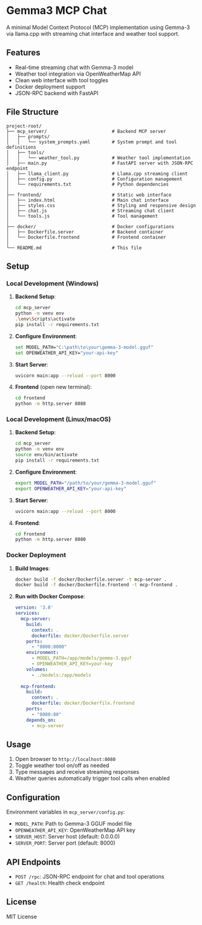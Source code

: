 # Gemma3 MCP Chat

A minimal Model Context Protocol (MCP) implementation using Gemma-3 via llama.cpp with streaming chat interface and weather tool support.

## Features

- Real-time streaming chat with Gemma-3 model
- Weather tool integration via OpenWeatherMap API
- Clean web interface with tool toggles
- Docker deployment support
- JSON-RPC backend with FastAPI

## File Structure

```
project-root/
├── mcp_server/                        # Backend MCP server
│   ├── prompts/
│   │   └── system_prompts.yaml        # System prompt and tool definitions
│   ├── tools/
│   │   └── weather_tool.py            # Weather tool implementation
│   ├── main.py                        # FastAPI server with JSON-RPC endpoint
│   ├── llama_client.py                # Llama.cpp streaming client
│   ├── config.py                      # Configuration management
│   └── requirements.txt               # Python dependencies
│
├── frontend/                          # Static web interface
│   ├── index.html                     # Main chat interface
│   ├── styles.css                     # Styling and responsive design
│   ├── chat.js                        # Streaming chat client
│   └── tools.js                       # Tool management
│
├── docker/                            # Docker configurations
│   ├── Dockerfile.server              # Backend container
│   └── Dockerfile.frontend            # Frontend container
│
└── README.md                          # This file
```

## Setup

### Local Development (Windows)

1. **Backend Setup**:
   ```bash
   cd mcp_server
   python -m venv env
   .\env\Scripts\activate
   pip install -r requirements.txt
   ```

2. **Configure Environment**:
   ```bash
   set MODEL_PATH="C:\path\to\your\gemma-3-model.gguf"
   set OPENWEATHER_API_KEY="your-api-key"
   ```

3. **Start Server**:
   ```bash
   uvicorn main:app --reload --port 8000
   ```

4. **Frontend** (open new terminal):
   ```bash
   cd frontend
   python -m http.server 8080
   ```

### Local Development (Linux/macOS)

1. **Backend Setup**:
   ```bash
   cd mcp_server
   python -m venv env
   source env/bin/activate
   pip install -r requirements.txt
   ```

2. **Configure Environment**:
   ```bash
   export MODEL_PATH="/path/to/your/gemma-3-model.gguf"
   export OPENWEATHER_API_KEY="your-api-key"
   ```

3. **Start Server**:
   ```bash
   uvicorn main:app --reload --port 8000
   ```

4. **Frontend**:
   ```bash
   cd frontend
   python -m http.server 8080
   ```

### Docker Deployment

1. **Build Images**:
   ```bash
   docker build -f docker/Dockerfile.server -t mcp-server .
   docker build -f docker/Dockerfile.frontend -t mcp-frontend .
   ```

2. **Run with Docker Compose**:
   ```yaml
   version: '3.8'
   services:
     mcp-server:
       build:
         context: .
         dockerfile: docker/Dockerfile.server
       ports:
         - "8000:8000"
       environment:
         - MODEL_PATH=/app/models/gemma-3.gguf
         - OPENWEATHER_API_KEY=your-key
       volumes:
         - ./models:/app/models
     
     mcp-frontend:
       build:
         context: .
         dockerfile: docker/Dockerfile.frontend
       ports:
         - "8080:80"
       depends_on:
         - mcp-server
   ```

## Usage

1. Open browser to `http://localhost:8080`
2. Toggle weather tool on/off as needed
3. Type messages and receive streaming responses
4. Weather queries automatically trigger tool calls when enabled

## Configuration

Environment variables in `mcp_server/config.py`:
- `MODEL_PATH`: Path to Gemma-3 GGUF model file
- `OPENWEATHER_API_KEY`: OpenWeatherMap API key
- `SERVER_HOST`: Server host (default: 0.0.0.0)
- `SERVER_PORT`: Server port (default: 8000)

## API Endpoints

- `POST /rpc`: JSON-RPC endpoint for chat and tool operations
- `GET /health`: Health check endpoint

## License

MIT License